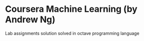 # Coursera Machine Learning (by Andrew Ng)
Lab assignments solution solved in octave programming language
